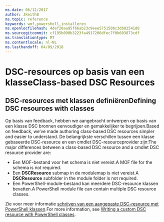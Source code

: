 ```yaml
---
ms.date: 06/12/2017
author: JKeithB
ms.topic: reference
keywords: wmf,powershell,installeren
ms.openlocfilehash: 4def20aa95f66ab23c9eee575150bc3db02541d8
ms.sourcegitcommit: cf195b090b3223fa4917206dfec7f0b603873cdf
ms.translationtype: MT
ms.contentlocale: nl-NL
ms.lasthandoff: 04/09/2018
---
```

# <a name="class-based-dsc-resources"></a><span data-ttu-id="b01e4-102">DSC-resources op basis van een klasse</span><span class="sxs-lookup"><span data-stu-id="b01e4-102">Class-based DSC Resources</span></span>

## <a name="defining-dsc-resources-with-classes"></a><span data-ttu-id="b01e4-103">DSC-resources met klassen definiëren</span><span class="sxs-lookup"><span data-stu-id="b01e4-103">Defining DSC resources with classes</span></span>

<span data-ttu-id="b01e4-104">Op basis van feedback, hebben we aangebracht ontwerpen op basis van een klasse DSC bronnen eenvoudiger en gemakkelijker te begrijpen.</span><span class="sxs-lookup"><span data-stu-id="b01e4-104">Based on feedback, we’ve made authoring class-based DSC resources simpler and easier to understand.</span></span>
<span data-ttu-id="b01e4-105">De belangrijkste verschillen tussen een klasse gebaseerde DSC-resource en een cmdlet DSC-resourceprovider zijn:</span><span class="sxs-lookup"><span data-stu-id="b01e4-105">The major differences between a class-based DSC resource and a cmdlet DSC resource provider are:</span></span>

* <span data-ttu-id="b01e4-106">Een MOF-bestand voor het schema is niet vereist.</span><span class="sxs-lookup"><span data-stu-id="b01e4-106">A MOF file for the schema is not required.</span></span>
* <span data-ttu-id="b01e4-107">Een **DSCResource** submap in de modulemap is niet vereist.</span><span class="sxs-lookup"><span data-stu-id="b01e4-107">A **DSCResource** subfolder in the module folder is not required.</span></span>
* <span data-ttu-id="b01e4-108">Een PowerShell-module-bestand kan meerdere DSC-resource klassen bevatten.</span><span class="sxs-lookup"><span data-stu-id="b01e4-108">A PowerShell module file can contain multiple DSC resource classes.</span></span>

<span data-ttu-id="b01e4-109">Zie voor meer informatie [schrijven van een aangepaste DSC-resource met PowerShell klassen](https://msdn.microsoft.com/powershell/dsc/authoringresource).</span><span class="sxs-lookup"><span data-stu-id="b01e4-109">For more information, see [Writing a custom DSC resource with PowerShell classes](https://msdn.microsoft.com/powershell/dsc/authoringresource).</span></span>